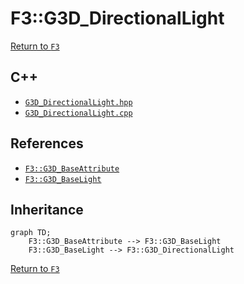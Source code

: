 # F3::G3D_DirectionalLight

[Return to `F3`](/docs/F3.md)

## C++

- [`G3D_DirectionalLight.hpp`](/c++/include/G3D_DirectionalLight.hpp)
- [`G3D_DirectionalLight.cpp`](/c++/source/G3D_DirectionalLight.cpp)

## References

- [`F3::G3D_BaseAttribute`](/docs/F3/G3D_BaseAttribute.md)
- [`F3::G3D_BaseLight`](/docs/F3/G3D_BaseLight.md)

## Inheritance

```mermaid
graph TD;
    F3::G3D_BaseAttribute --> F3::G3D_BaseLight
    F3::G3D_BaseLight --> F3::G3D_DirectionalLight
```

[Return to `F3`](/docs/F3.md)